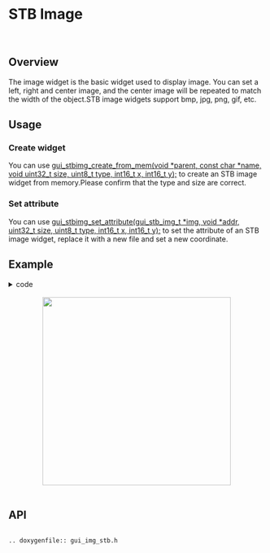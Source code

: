 # STB Image

<br>

## Overview

The image widget is the basic widget used to display image. You can set a left, right and center image, and the center image will be repeated to match the width of the object.STB image widgets support bmp, jpg, png, gif, etc.

## Usage

### Create widget

You can use [gui_stbimg_create_from_mem(void *parent,  const char *name, void uint32_t size, uint8_t type, int16_t x, int16_t y);](#api) to create an STB image widget from memory.Please confirm that the type and size are correct.

### Set attribute

You can use [gui_stbimg_set_attribute(gui_stb_img_t *img, void *addr, uint32_t size, uint8_t type, int16_t x, int16_t y);](#api) to set the attribute of an STB image widget, replace it with a new file and set a new coordinate.

## Example

<details> <summary>code</summary>

```c
#include "root_image_hongkong/ui_resource.h"
#include <gui_obj.h>
#include <gui_app.h>
#include "gui_img.h"
#include "gui_img_stb.h"

static void app_home_ui_design(gui_app_t *app)
{
    gui_stb_img_t *jpg = gui_stbimg_create_from_mem(&app->screen, "jpg", TEST_JPG, 0x6640, JPEG, 0, 0);
    gui_stb_img_t *png = gui_stbimg_create_from_mem(&app->screen, "png", TEST_PNG, 0x2B00, PNG, 170, 170);
}
```

</details>

<br>

<center><img width= "370" src="https://foruda.gitee.com/images/1703146027234656357/48137b9c_9325830.png" /></center>
<br>

<span id="api">

## API

</span>

```eval_rst

.. doxygenfile:: gui_img_stb.h

```

